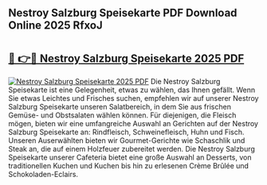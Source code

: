 ## Nestroy Salzburg Speisekarte PDF Download Online 2025 RfxoJ

# <h2><a href="http://gc9xpt.nevu.top/?p=Nestroy+Salzburg+Speisekarte">🔗 👉🔴 Nestroy Salzburg Speisekarte 2025 PDF</a></h2>

[![Nestroy Salzburg Speisekarte 2025 PDF](https://i.imgur.com/dBaPXMq.png)](http://gc9xpt.nevu.top/?p=Nestroy+Salzburg+Speisekarte)
Die Nestroy Salzburg Speisekarte ist eine Gelegenheit, etwas zu wählen, das Ihnen gefällt. Wenn Sie etwas Leichtes und Frisches suchen, empfehlen wir auf unserer Nestroy Salzburg Speisekarte unseren Salatbereich, in dem Sie aus frischen Gemüse- und Obstsalaten wählen können. Für diejenigen, die Fleisch mögen, bieten wir eine umfangreiche Auswahl an Gerichten auf der Nestroy Salzburg Speisekarte an: Rindfleisch, Schweinefleisch, Huhn und Fisch. Unseren Auserwählten bieten wir Gourmet-Gerichte wie Schaschlik und Steak an, die auf einem Holzfeuer zubereitet werden. Die Nestroy Salzburg Speisekarte unserer Cafeteria bietet eine große Auswahl an Desserts, von traditionellen Kuchen und Kuchen bis hin zu erlesenen Crème Brûlée und Schokoladen-Eclairs.
